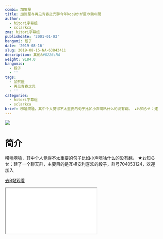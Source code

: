 ```yaml
---
combi: 加贺屋
title: 加贺屋与再见青春之光聊今年koc@かが屋の鶴の間
author:
  - hitori字幕组
  - sclarkca_
zmz: hitori字幕组
publishdate: '2001-01-03'
bangumi: 段子
date: '2019-08-16'
slug: 2019-08-15-NA-63843411
description: 其他&#8226;NA
weight: 9184.0
bangumis:
  - 段子
  - ''
tags:
  - 加贺屋
  - 再见青春之光
  - ''
categories:
  - hitori字幕组
  - sclarkca_
brief: 唠嗑唠嗑，其中个人觉得不太重要的句子比如小声嘀咕什么的没有翻。 ★お知らせ：建了一个聊天群，主要目的是互相安利喜欢的段子，群号704053124，欢迎加入
---
```

![](https://raw.githubusercontent.com/tcgriffith/owaraisite/master/static/tmpimg/f169a9c9de78dfb536d258f4353aad83453b0904.jpg.480.jpg)
# 简介  
唠嗑唠嗑，其中个人觉得不太重要的句子比如小声嘀咕什么的没有翻。
★お知らせ：建了一个聊天群，主要目的是互相安利喜欢的段子，群号704053124，欢迎加入  

[去B站观看](https://www.bilibili.com/video/av63843411/)
<div class ="resp-container"><iframe class="testiframe" src="//player.bilibili.com/player.html?aid=63843411"", scrolling="no", allowfullscreen="true" > </iframe></div> 
